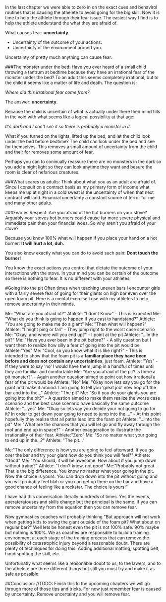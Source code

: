 In the last chapter we were able to zero in on the exact cues and behavirol routines that is causing the athelete to avoid going for the big skill. Now it is time to help the athlete through their fear issue. The easiest way I find is to help the athlete understand the what they are afraid of.

What causes fear: **uncertainty**. 
 * Uncertainty of the outcome of your actions.
 * Uncertainty of the environment around you. 

Uncertainty of pretty much anything can cause fear. 

###The monster under the bed:
Have you ever heard of a small child throwing a tantrum at bedtime because they have an irrational fear of the monster under the bed? To an adult this seems completely irrational, but to the child it seems like a matter of life and death. The question is:

 _Where did this irrational fear come from?_

The answer: **uncertainty**. 

Because the child is uncertain of what is actually under there their mind fills in the void with what seems like a logical possibility at that age:

_It's dark and I can't see it so there is probably a monster in it._

What if you turned on the lights, lifted up the bed, and let the child look under the bed before bedtime? The child can look under the bed and see for themselves. This removes a small amount of uncertainty from the child and their for removes some amount of fear.

Perhaps you can to coninually reassure there are no monsters in the dark so you add a night light so they can look anytime they want and besure the room is clear of nefarious creatures.

###What scares us adults:
Think about what you as an adult are afraid of. Since I consult on a contract basis as my primary form of income what keeps me up at night in a cold sweat is the uncertainty of when that next contract will land. Financial uncertanty a constant source of terror for me and many other adults. 

###Fear vs Respect:
Are you afraid of the hot burners on your stove? Arguably your stoves hot burners could cause far more severe physical and immediate pain then your financial woes. So why aren't you afraid of your stove?

Because you know 100% what will happen if you place your hand on a hot burner: **It will hurt a lot, duh.**

You also know exactly what you can do to avoid such pain: **Dont touch the burner!**

You know the exact actions you control that dictate the outcome of your interactions with the stove. In your mind you can be certain of the outcome so there is nothing to fear. It is no different with your athletes. 


#Going into the pit
Often times when teaching uneven bars I encounter girls with a fairly severe fear of going for their giants on high bar even over the open foam pit. Here is a mental exercise I use with my athletes to help remove uncertainty in their minds.

Me: "What are you afraid of?"
Athlete: "I don't Know" - This is expected
Me: "What do you think is going to happen if you cast to handstand?"
Athlete: "You are going to make me do a giant"
Me: "Then what will happen?"
Athlete: "I might ping or fall" - They jump right to the worst case scenario
Me: "Okay, and where will you end up?" - I point at the pit
Athlete: "...In the pit?"
Me: "Have you ever been in the pit before?" - A silly question but I want them to realize how silly a fear of going into the pit would be
Athlete:"Yes"
Me: "Cool, so you know what it is like right?" - This is intended to show that the foam pit is a **familiar place they have been before and does not contain any uncertainties**, just foam.
Athlete: "Yes" - If they were to say 'no' I would have them jump in a handful of times until they are familiar and comfortable
Me: "Are you afraid of the pit? Is there a pit monster?" - Again another question aimed to point out how irrational a fear of the pit would be
Athlete: "No"
Me: "Okay now lets say you go for the giant and make it around. I am going to tell you 'great job' now hop off the bar and into the..."
Athlete: "The pit"
Me: "So if you do your giants you are going into the pit?" - A question aimed to make them realize the worse case scenario and the best case scenario have basically the same outcome
Athlete: "...yes"
Me: "Okay so lets say you decide your not going to go for it? In order to get down your going to need to jump into the...." - At this point hopefully they realize that all paths lead into the foam pit
Athlete: "...into the pit"
Me: "What are the chances that you will let go and fly away through the roof and end up in space?" - Another exaggeration to illustrate the irrationality of their fear. 
Athlete:"Zero"
Me: "So no matter what your going to end up in the...?"
Athlete: "The pit..."
<!-- Me: "So no matter what you will be pretty safe right?"
Athlete:"Yes" -->
Me:"The only difference is how you are going to feel afterward. If you go over the bar and try your giant how do you think you will feel?" 
Athlete: "Good"
Me: "You should, it will be awesome. How about if you jump down without trying?"
Athlete: "I don't know, not good" 
Me:"Probably not great. That is the big difference. You know no matter what your going in the pit. Now the choice is yours: You can drop down into the pit without going and you will probably feel blah or you can get up there on the bar and have a good chance of feeling like a rockstar. The choice is yours!"

I have had this conversation literally hundreds of times. Yes the events, aperateratouses and skills change but the principal is the same. If you can remove uncertainty from the equation then you can remove fear.

Now gymnastics coaches will probably thinking "But approach will not work when getting kids to swing the giant outside of the foam pit? What about on regular bar?" Well lets be honest even the pit is not 100% safe. 90% maybe but nothing is 100%. We as coaches are responsible to build a training environment at each stage of the training process that can remove the possibility of catastrophic injury beyond a reasonable doubt. There are plenty of techniques for doing this: Adding additional matting, spotting belt, hand spotting the skill, etc. 

Unfortunatly what seems like a reasonable doubt to us, to the lawers, and to the athelete are three different things but still you must try and make it as safe as possible.

##Conclusion:
//TODO: Finish this
In the upcoming chapters we will go through more of those tips and tricks. For now just remember fear is caused by uncertainty. Remove uncertainty and you will remove fear.




